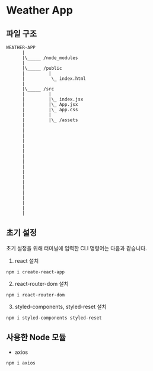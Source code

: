 # Weather App

## 파일 구조

```
WEATHER-APP
      |
      |\_____ /node_modules
      |
      |\_____ /public
      |         |
      |          \_ index.html
      |
      |\_____ /src
      |         |
      |         |\_ index.jsx
      |         |\_ App.jsx
      |         |\_ app.css
      |         |
      |         |\_ /assets
      |
      |
      |
      |
      |
      |
      |
      |
      |
      |
      |
      |
      |
      |
      |
      |
      |
      |
```

## 초기 설정

초기 설정을 위해 터미널에 입력한 CLI 명령어는 다음과 같습니다.

1. react 설치

```
npm i create-react-app
```

2. react-router-dom 설치

```
npm i react-router-dom
```

3. styled-components, styled-reset 설치

```
npm i styled-components styled-reset
```

## 사용한 Node 모듈

- axios

```
npm i axios
```
